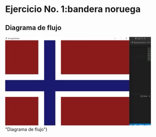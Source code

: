 # Ejercicio No. 1:bandera noruega

## Diagrama de flujo

![Diagrama de flujo](diagrama.png) "Diagrama de flujo")

